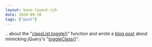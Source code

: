 ```yaml
---
layout: base-layout.njk
date: 2020-09-30
tags: ["post"]
---
```


.. about the "[classList.toggle()](https://developer.mozilla.org/en-US/docs/Web/API/Element/classList)" function and wrote a [blog post](https://elektroelch.net/javascript-swap-classes-of-an-html-element/) about mimicking jQuery's "[toggleClass()](https://api.jquery.com/toggleClass/)".
